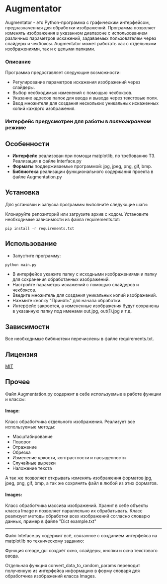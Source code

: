 # Augmentator

Augmentator - это Python-программа с графическим интерфейсом, предназначенная для обработки изображений. Программа
позволяет изменять изображения в указанном диапазоне с использованием различных параметров искажений, задаваемых
пользователем через слайдеры и чекбоксы. Augmentator может работать как с отдельными изображениями, так и с целыми
папками. 

### Описание

Программа предоставляет следующие возможности:

- Регулирование параметров искажения изображений через слайдеры.
- Выбор необходимых изменений с помощью чекбоксов.
- Указание адресов папок для ввода и вывода через текстовые поля.
- Ввод множителя для создания нескольких уникальных искаженных копий каждого изображения.

### **Интерфейс** предусмотрен для работы в *полноэкранном* режиме

## Особенности 

- **Интерфейс** реализован при помощи matplotlib, по требованию ТЗ. Реализация в файле Interface.py
- **Форматы** поддерживаемые программой: jpg, jpeg, png, gif, bmp.
- **Библиотека** реализации функционального содержания проекта в файле Augmentation.py


## Установка

Для установки и запуска программы выполните следующие шаги:

Клонируйте репозиторий или загрузите архив с кодом.
Установите необходимые зависимости из файла requirements.txt:

```
pip install -r requirements.txt
```

## Использование

- Запустите программу:

```python
python main.py
```
- В интерфейсе укажите папку с исходными изображениями и папку для сохранения обработанных изображений.
- Настройте параметры искажений с помощью слайдеров и чекбоксов.
- Введите множитель для создания уникальных копий изображений.
- Нажмите кнопку "Принять" для начала обработки.
- Интерфейс закроется, а измененные изображения будут сохранены в указанную папку под именами out.jpg, out(1).jpg и т.д.


## Зависимости
Все необходимые библиотеки перечислены в файле requirements.txt.

## Лицензия

[MIT](https://choosealicense.com/licenses/mit/)

## Прочее

Файл Augmentation.py содержит в себе используемые в работе функции и классы:

#### Image:

Класс обработчика отдельного изображения. Реализует все используемые методы:

- Масштабирование
- Поворот
- Отражение
- Обрезка
- Изменение яркости, контрастности и насыщенности
- Случайные вырезки
- Наложение текста 

А так же позволяет открывать изменять изображения форматов jpg, jpeg, png, gif, bmp, а так же сохрянять файл в любой из этих форматов. 

#### Images:

Класс обработчика массива изображений. Хранит в себе объекты класса Image и позволяет параллельно их обрабатывать. Класс реализует методы обработки всех изображений согласно словарю данных, пример в файле "Dict example.txt"

***

Файл Inteface.py содержит всё, связанное с созданием интерфейса на matplotlib по техническому заданию:
 
Функция creage_gui создаёт окно, слайдеры, кнопки и окна текстового ввода. 
 
Отдельная функция convert_data_to_random_params переводит полученную из интерфейса информацию в форму словаря для обработчика изображений класса Images.